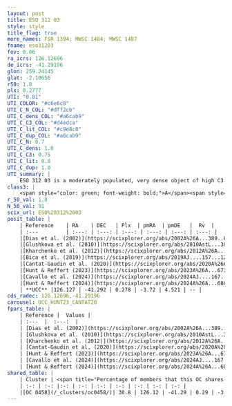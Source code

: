 ```yaml
---
layout: post
title: ESO 312 03
style: style
title_flag: true
more_names: FSR 1394; MWSC 1484; MWSC 1487
fname: eso31203
fov: 0.06
ra_icrs: 126.12696
de_icrs: -41.29196
glon: 259.24145
glat: -2.10656
r50: 1.8
plx: 0.2777
UTI: "0.81"
UTI_COLOR: "#c6e6c8"
UTI_C_N_COL: "#dff2cb"
UTI_C_dens_COL: "#a6cab9"
UTI_C_C3_COL: "#d4edca"
UTI_C_lit_COL: "#c9e8c8"
UTI_C_dup_COL: "#a6cab9"
UTI_C_N: 0.7
UTI_C_dens: 1.0
UTI_C_C3: 0.75
UTI_C_lit: 0.8
UTI_C_dup: 1.0
UTI_summary: |
    ESO 312 03 is a moderately populated, very dense object of high C3 quality. It is well-studied in the literature. This object shares a moderate percentage of members with a later reported entry.
class3: |
    <span style="color: green; font-weight: bold;">A</span><span style="color: #FFC300; font-weight: bold;">B</span>
r_50_val: 1.8
N_50_val: 91
scix_url: ESO%20312%2003
posit_table: |
    | Reference    | RA    | DEC   | Plx  | pmRA  | pmDE   |  Rv  |
    | :---         | :---: | :---: | :---: | :---: | :---: | :---: |
    |[Dias et al. (2002)](https://scixplorer.org/abs/2002A%26A...389..871D) | 126.108 | -41.298 | -- | -3.28 | 1.59 | -- |
    |[Glushkova et al. (2010)](https://scixplorer.org/abs/2010AstL...36...75G) | 126.109 | -41.298 | -- | -- | -- | -- |
    |[Kharchenko et al. (2012)](https://scixplorer.org/abs/2012A%26A...543A.156K) | 126.12 | -41.305 | -- | -5.56 | 5.1 | -- |
    |[Bica et al. (2019)](https://scixplorer.org/abs/2019AJ....157...12B) | 126.13 | -41.284 | -- | -- | -- | -- |
    |[Cantat-Gaudin et al. (2020)](https://scixplorer.org/abs/2020A%26A...640A...1C) | 126.123 | -41.287 | 0.228 | -3.78 | 4.457 | -- |
    |[Hunt & Reffert (2023)](https://scixplorer.org/abs/2023A%26A...673A.114H) | 126.127 | -41.29 | 0.281 | -3.711 | 4.541 | -- |
    |[Cavallo et al. (2024)](https://scixplorer.org/abs/2024AJ....167...12C) | 126.121 | -41.3 | 0.276 | -- | -- | -- |
    |[Hunt & Reffert (2024)](https://scixplorer.org/abs/2024A%26A...686A..42H) | 126.127 | -41.29 | 0.281 | -3.711 | 4.541 | -- |
    | **UCC** |126.127 | -41.292 | 0.278 | -3.72 | 4.521 | -- | 
cds_radec: 126.12696,-41.29196
carousel: UCC_HUNT23_CANTAT20
fpars_table: |
    | Reference |  Values |
    | :---  |  :---:  |
    | [Dias et al. (2002)](https://scixplorer.org/abs/2002A%26A...389..871D) | `E(B-V)=0.52, Dist=2170.0, Age=8.9` |
    | [Glushkova et al. (2010)](https://scixplorer.org/abs/2010AstL...36...75G) | `E(B-V)=0.52, Dm=11.68, Age=8.9` |
    | [Kharchenko et al. (2012)](https://scixplorer.org/abs/2012A%26A...543A.156K) | `e_bv=0.521, distance=2170, log_age=8.665` |
    | [Cantat-Gaudin et al. (2020)](https://scixplorer.org/abs/2020A%26A...640A...1C) | `AVNN=2.08, DMNN=13.15, AgeNN=7.94` |
    | [Hunt & Reffert (2023)](https://scixplorer.org/abs/2023A%26A...673A.114H) | `AV50=2.457, diffAV50=2.144, MOD50=12.564, logAge50=8.163` |
    | [Cavallo et al. (2024)](https://scixplorer.org/abs/2024AJ....167...12C) | `AV50=2.54, dMod50=12.61, logAge50=8.52, [Fe/H]50=0.15` |
    | [Hunt & Reffert (2024)](https://scixplorer.org/abs/2024A%26A...686A..42H) | `MassJ=722.050` |
shared_table: |
    | Cluster | <span title="Percentage of members that this OC shares with the ones listed">%</span>   | RA   | DEC   | Plx   | pmRA  | pmDE  | Rv | UTI |
    | :-: | :-: |:-: | :-: | :-: | :-: | :-: | :-: | :-: |
    |[OC 0458](/_clusters/oc0458/)| 30.8 | 126.12 | -41.29 | 0.29 | -3.72 | 4.51 | -- |0.0 |
---
```

